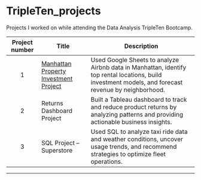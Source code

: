 # TripleTen\_projects

Projects I worked on while attending the Data Analysis TripleTen Bootcamp.

| Project number | Title                                 | Description                                                                                                                                           |
| :------------: | ------------------------------------- | ----------------------------------------------------------------------------------------------------------------------------------------------------- |
|        1       | [Manhattan Property Investment Project](https://docs.google.com/spreadsheets/d/1Awz8vYI1DtfuQTQviuHma7FNzetpU4uUfT2m9RqzQp8/edit?usp=sharing)| Used Google Sheets to analyze Airbnb data in Manhattan, identify top rental locations, build investment models, and forecast revenue by neighborhood. | 
|        2       | Returns Dashboard Project             | Built a Tableau dashboard to track and reduce product returns by analyzing patterns and providing actionable business insights.                       |
|        3       | SQL Project – Superstore              | Used SQL to analyze taxi ride data and weather conditions, uncover usage trends, and recommend strategies to optimize fleet operations.               |

---


